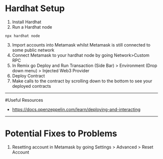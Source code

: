 # Hardhat Setup
1. Install Hardhat
2. Run a Hardhat node
~~~
npx hardhat node
~~~
3. Import accounts into Metamask whilst Metamask is still connected to some public network
4. Connect Metamask to your hardhat node by going Network>Custom RPC
5. In Remix go Deploy and Run Transaction (Side Bar) > Environment (Drop down menu) > Injected Web3 Provider
6. Deploy Contract
7. Make calls to the contract by scrolling down to the bottom to see your deployed contracts
---
#Useful Resources 
- https://docs.openzeppelin.com/learn/deploying-and-interacting

---
# Potential Fixes to Problems
1. Resetting account in Metamask by going Settings > Advanced > Reset Account

